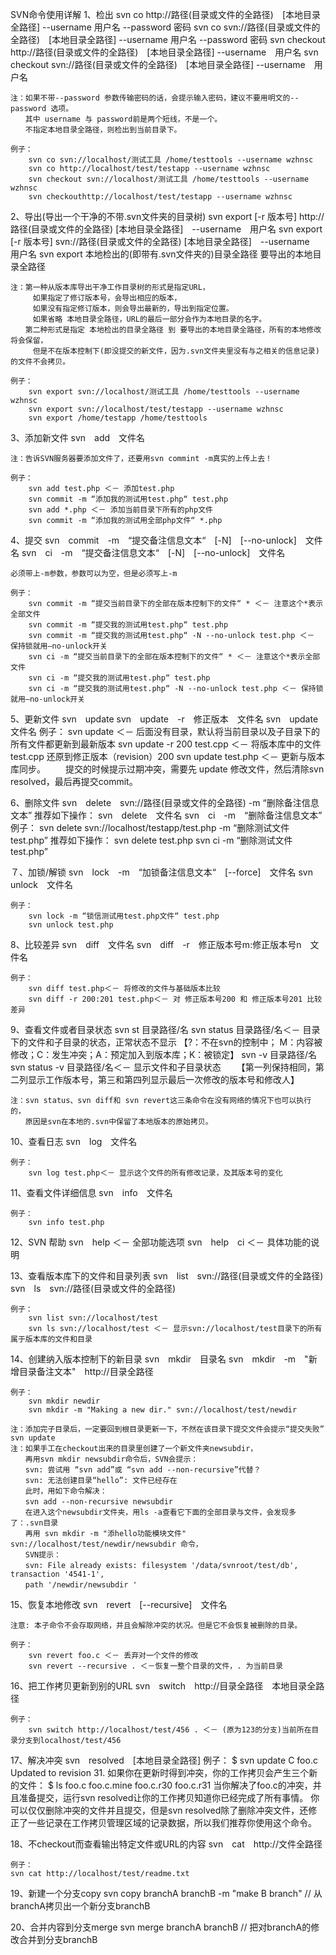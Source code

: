 SVN命令使用详解
1、检出
	svn co http://路径(目录或文件的全路径)　[本地目录全路径] --username 用户名 --password 密码
	svn co svn://路径(目录或文件的全路径)　[本地目录全路径] --username 用户名 --password 密码
	svn checkout http://路径(目录或文件的全路径)　[本地目录全路径] --username　用户名
	svn checkout svn://路径(目录或文件的全路径)　[本地目录全路径] --username　用户名
	
	注：如果不带--password 参数传输密码的话，会提示输入密码，建议不要用明文的--password 选项。
	　　其中 username 与 password前是两个短线，不是一个。
	　　不指定本地目录全路径，则检出到当前目录下。
	
	例子：
		svn co svn://localhost/测试工具 /home/testtools --username wzhnsc
		svn co http://localhost/test/testapp --username wzhnsc
		svn checkout svn://localhost/测试工具 /home/testtools --username wzhnsc
		svn checkouthttp://localhost/test/testapp --username wzhnsc

2、导出(导出一个干净的不带.svn文件夹的目录树)
	svn export [-r 版本号] http://路径(目录或文件的全路径) [本地目录全路径]　--username　用户名
	svn export [-r 版本号] svn://路径(目录或文件的全路径) [本地目录全路径]　--username　用户名
	svn export 本地检出的(即带有.svn文件夹的)目录全路径 要导出的本地目录全路径
	
	注：第一种从版本库导出干净工作目录树的形式是指定URL，
	　　　如果指定了修订版本号，会导出相应的版本，
	　　　如果没有指定修订版本，则会导出最新的，导出到指定位置。
	　　　如果省略 本地目录全路径，URL的最后一部分会作为本地目录的名字。
	　　第二种形式是指定 本地检出的目录全路径 到 要导出的本地目录全路径，所有的本地修改将会保留，
	　　　但是不在版本控制下(即没提交的新文件，因为.svn文件夹里没有与之相关的信息记录)的文件不会拷贝。
	
	例子：
		svn export svn://localhost/测试工具 /home/testtools --username wzhnsc
		svn export svn://localhost/test/testapp --username wzhnsc
		svn export /home/testapp /home/testtools

3、添加新文件 
	svn　add　文件名
	
	注：告诉SVN服务器要添加文件了，还要用svn commint -m真实的上传上去！
	
	例子：
		svn add test.php ＜－ 添加test.php 
		svn commit -m “添加我的测试用test.php“ test.php
		svn add *.php ＜－ 添加当前目录下所有的php文件
		svn commit -m “添加我的测试用全部php文件“ *.php

4、提交
	svn　commit　-m　“提交备注信息文本“　[-N]　[--no-unlock]　文件名
	svn　ci　-m　“提交备注信息文本“　[-N]　[--no-unlock]　文件名
	
	必须带上-m参数，参数可以为空，但是必须写上-m
	
	例子：
		svn commit -m “提交当前目录下的全部在版本控制下的文件“ * ＜－ 注意这个*表示全部文件
		svn commit -m “提交我的测试用test.php“ test.php
		svn commit -m “提交我的测试用test.php“ -N --no-unlock test.php ＜－ 保持锁就用–no-unlock开关
		svn ci -m “提交当前目录下的全部在版本控制下的文件“ * ＜－ 注意这个*表示全部文件
		svn ci -m “提交我的测试用test.php“ test.php
		svn ci -m “提交我的测试用test.php“ -N --no-unlock test.php ＜－ 保持锁就用–no-unlock开关

5、更新文件
	svn　update
	svn　update　-r　修正版本　文件名
	svn　update　文件名
	例子：
		svn update ＜－ 后面没有目录，默认将当前目录以及子目录下的所有文件都更新到最新版本
		svn update -r 200 test.cpp ＜－ 将版本库中的文件 test.cpp 还原到修正版本（revision）200
		svn update test.php ＜－ 更新与版本库同步。
　　提交的时候提示过期冲突，需要先 update 修改文件，然后清除svn resolved，最后再提交commit。

6、删除文件
	svn　delete　svn://路径(目录或文件的全路径) -m “删除备注信息文本”
	推荐如下操作：
	svn　delete　文件名 
	svn　ci　-m　“删除备注信息文本”
	例子：
		svn delete svn://localhost/testapp/test.php -m “删除测试文件test.php”
		推荐如下操作：
		svn delete test.php 
		svn ci -m “删除测试文件test.php”

７、加锁/解锁 
	svn　lock　-m　“加锁备注信息文本“　[--force]　文件名 
	svn　unlock　文件名
	
	例子：
		svn lock -m “锁信测试用test.php文件“ test.php 
		svn unlock test.php

8、比较差异 
	svn　diff　文件名 
	svn　diff　-r　修正版本号m:修正版本号n　文件名
	
	例子：
		svn diff test.php＜－ 将修改的文件与基础版本比较
		svn diff -r 200:201 test.php＜－ 对 修正版本号200 和 修正版本号201 比较差异

9、查看文件或者目录状态
	svn st 目录路径/名
	svn status 目录路径/名＜－ 目录下的文件和子目录的状态，正常状态不显示 
		【?：不在svn的控制中； M：内容被修改；C：发生冲突；A：预定加入到版本库；K：被锁定】 
	svn -v 目录路径/名
	svn status -v 目录路径/名＜－ 显示文件和子目录状态
	　　【第一列保持相同，第二列显示工作版本号，第三和第四列显示最后一次修改的版本号和修改人】 
	
	注：svn status、svn diff和 svn revert这三条命令在没有网络的情况下也可以执行的，
	　　原因是svn在本地的.svn中保留了本地版本的原始拷贝。

10、查看日志
	svn　log　文件名
	
	例子：
		svn log test.php＜－ 显示这个文件的所有修改记录，及其版本号的变化

11、查看文件详细信息
	svn　info　文件名
	
	例子：
		svn info test.php

12、SVN 帮助
	svn　help ＜－ 全部功能选项
	svn　help　ci ＜－ 具体功能的说明

13、查看版本库下的文件和目录列表 
	svn　list　svn://路径(目录或文件的全路径)
	svn　ls　svn://路径(目录或文件的全路径)
	
	例子：
		svn list svn://localhost/test
		svn ls svn://localhost/test ＜－ 显示svn://localhost/test目录下的所有属于版本库的文件和目录

14、创建纳入版本控制下的新目录
	svn　mkdir　目录名
	svn　mkdir　-m　"新增目录备注文本"　http://目录全路径
	
	例子：
		svn mkdir newdir
		svn mkdir -m "Making a new dir." svn://localhost/test/newdir 
	
	注：添加完子目录后，一定要回到根目录更新一下，不然在该目录下提交文件会提示“提交失败”
	svn update
	注：如果手工在checkout出来的目录里创建了一个新文件夹newsubdir，
	　　再用svn mkdir newsubdir命令后，SVN会提示：
	　　svn: 尝试用 “svn add”或 “svn add --non-recursive”代替？
	　　svn: 无法创建目录“hello”: 文件已经存在
	　　此时，用如下命令解决：
	　　svn add --non-recursive newsubdir
	　　在进入这个newsubdir文件夹，用ls -a查看它下面的全部目录与文件，会发现多了：.svn目录
	　　再用 svn mkdir -m "添hello功能模块文件" svn://localhost/test/newdir/newsubdir 命令，
	　　SVN提示：
	　　svn: File already exists: filesystem '/data/svnroot/test/db', transaction '4541-1',
	　　path '/newdir/newsubdir '

15、恢复本地修改 
	svn　revert　[--recursive]　文件名
	
	注意: 本子命令不会存取网络，并且会解除冲突的状况。但是它不会恢复被删除的目录。
	
	例子：
		svn revert foo.c ＜－ 丢弃对一个文件的修改
		svn revert --recursive . ＜－恢复一整个目录的文件，. 为当前目录

16、把工作拷贝更新到别的URL 
	svn　switch　http://目录全路径　本地目录全路径
	
	例子：
		svn switch http://localhost/test/456 . ＜－ (原为123的分支)当前所在目录分支到localhost/test/456

17、解决冲突 
	svn　resolved　[本地目录全路径]
	例子：
	$ svn update
	C foo.c
	Updated to revision 31.
	如果你在更新时得到冲突，你的工作拷贝会产生三个新的文件：
	$ ls
	foo.c
	foo.c.mine
	foo.c.r30
	foo.c.r31
	当你解决了foo.c的冲突，并且准备提交，运行svn resolved让你的工作拷贝知道你已经完成了所有事情。
	你可以仅仅删除冲突的文件并且提交，但是svn resolved除了删除冲突文件，还修正了一些记录在工作拷贝管理区域的记录数据，所以我们推荐你使用这个命令。

18、不checkout而查看输出特定文件或URL的内容 
	svn　cat　http://文件全路径
	
	例子：
	svn cat http://localhost/test/readme.txt

19、新建一个分支copy
	svn copy branchA branchB -m "make B branch" // 从branchA拷贝出一个新分支branchB

20、合并内容到分支merge
	svn merge branchA branchB // 把对branchA的修改合并到分支branchB